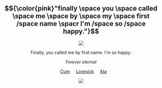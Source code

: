 <div align="center">

## $${\color{pink}"finally \space you \space called \space me \space by \space my \space first /space name \spacr I'm /space so /space happy."}$$

<img src="https://github.com/user-attachments/assets/7bb671aa-b25f-48fa-8801-4189b79e2076" />
</p>
Finally, you called me by first name. I'm so happy.
</p>

*Forever eternal*

&nbsp;&nbsp;&nbsp; [Cure](https://github.com/cvremp3) &nbsp;&nbsp;&nbsp; [Lovesick](https://github.com/LovesickObsession) &nbsp;&nbsp;&nbsp; [Ata](https://forevermortal.atabook.org/)

<img src="https://github.com/user-attachments/assets/4649a1bf-8374-4502-8389-c50ec3bf52fd" />
</p>

